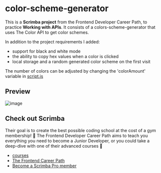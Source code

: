 # color-scheme-generator
This is a **Scrimba project** from the Frontend Developer Career Path, to practice **Working with APIs**. It consists of a colors-scheme-generator that uses The Color API to get color schemes.

In addition to the project requirements I added:
- support for black and white mode
- the ability to copy hex values when a color is clicked
- local storage and a random generated color scheme on the first visit

The number of colors can be adjusted by changing the 'colorAmount' variable in [script.js](./script.js)

## Preview

![image](https://github.com/user-attachments/assets/2c06368d-b282-465c-af5e-198431ed769a)


## Check out Scrimba

Their goal is to create the best possible coding school at the cost of a gym membership! 💜
The Frontend Developer Career Path aims to teach you everything you need to become a Junior Developer, or you could take a deep-dive with one of their advanced courses 🚀

- [courses](https://scrimba.com/allcourses)
- [The Frontend Career Path](https://scrimba.com/learn/frontend)
- [Become a Scrimba Pro member](https://scrimba.com/pricing)
